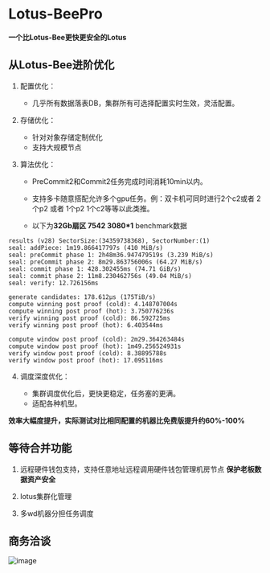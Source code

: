 # Lotus-BeePro

**一个比Lotus-Bee更快更安全的Lotus**

## 从Lotus-Bee进阶优化

1. 配置优化：

    - 几乎所有数据落表DB，集群所有可选择配置实时生效，灵活配置。   

2. 存储优化：  
    - 针对对象存储定制优化  
    - 支持大规模节点   

3. 算法优化：

    - PreCommit2和Commit2任务完成时间消耗10min以内。
    - 支持多卡随意搭配允许多个gpu任务。例：双卡机可同时进行2个c2或者 2个p2 或者 1个p2 1个c2等等以此类推。   
    
    - 以下为**32Gb扇区 7542 3080*1** benchmark数据
```
results (v28) SectorSize:(34359738368), SectorNumber:(1)
seal: addPiece: 1m19.866417797s (410 MiB/s)
seal: preCommit phase 1: 2h48m36.947479519s (3.239 MiB/s)
seal: preCommit phase 2: 8m29.863756006s (64.27 MiB/s)
seal: commit phase 1: 428.302455ms (74.71 GiB/s)
seal: commit phase 2: 11m8.230462756s (49.04 MiB/s)
seal: verify: 12.726156ms

generate candidates: 178.612µs (175TiB/s)
compute winning post proof (cold): 4.148707004s
compute winning post proof (hot): 3.750776236s
verify winning post proof (cold): 86.592725ms
verify winning post proof (hot): 6.403544ms

compute window post proof (cold): 2m29.364263484s
compute window post proof (hot): 1m49.256524931s
verify window post proof (cold): 8.38895788s
verify window post proof (hot): 17.095116ms
```
4. 调度深度优化：

    - 集群调度优化后，更快更稳定，任务塞的更满。
    - 适配各种机型。   


**效率大幅度提升，实际测试对比相同配置的机器比免费版提升约60%-100%**

## 等待合并功能

1. 远程硬件钱包支持，支持任意地址远程调用硬件钱包管理机房节点 **保护老板数据资产安全**   

2. lotus集群化管理  

3. 多wd机器分担任务调度  


## 商务洽谈
![image](https://user-images.githubusercontent.com/86239661/126980665-1ca8c996-c9c1-4c86-b585-0ed42feebf77.png)



